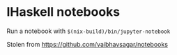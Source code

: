 # IHaskell notebooks

Run a notebook with `$(nix-build)/bin/jupyter-notebook`

Stolen from https://github.com/vaibhavsagar/notebooks
